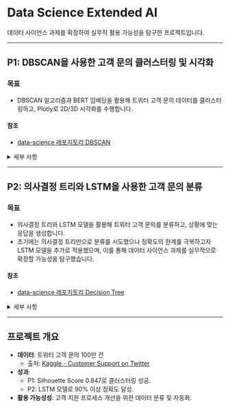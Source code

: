 # Data Science Extended AI

데이터 사이언스 과제를 확장하여 실무적 활용 가능성을 탐구한 프로젝트입니다.

---

## P1: DBSCAN을 사용한 고객 문의 클러스터링 및 시각화

### 목표

- DBSCAN 알고리즘과 BERT 임베딩을 활용해 트위터 고객 문의 데이터를 클러스터링하고, Plotly로 2D/3D 시각화를 수행합니다.

#### 참조
- [data-science 레포지토리 DBSCAN](https://github.com/kimye0808/data-science?tab=readme-ov-file#%EA%B3%BC%EC%A0%9C-3-dbscan%EC%9D%84-%EC%82%AC%EC%9A%A9%ED%95%9C-%ED%81%B4%EB%9F%AC%EC%8A%A4%ED%84%B0%EB%A7%81)

<details>
<summary>세부 사항</summary>

### 요구 사항
- 트위터 고객 문의 데이터 전처리 및 클러스터링
- 입력 데이터: `customer_support_twitter.csv`
- 출력: 클러스터링 통계, 2D/3D HTML 시각화 파일

### 실행 방법
```bash
python clustering_visualization_main.py
```
- 입력 파일은 `dataset/twcs/customer_support_twitter.csv`에 위치해야 함.

### 코드 설명
이 코드는 트위터 고객 문의 데이터를 클러스터링하고 시각화합니다. 주요 구성 요소는 다음과 같습니다:

- **`preprocess_text(texts)`**: 텍스트에서 URL, 멘션, 해시태그를 제거하고 불용어 필터링 및 표제어 처리를 수행합니다.
- **`BERTEmbedding` 클래스**: BERT를 사용해 텍스트를 임베딩으로 변환합니다. 배치 처리를 지원하며, 최대 길이는 128로 제한됩니다.
- **`dbscan(db, eps, minPts)`**: 직접 구현한 DBSCAN 알고리즘으로, 코사인 유사도를 기반으로 클러스터를 생성합니다. `eps=0.002`, `minPts=5`로 설정됨.
- **`identify_cluster_types(texts, labels)`**: 클러스터별 키워드를 분석해 유형(예: "배송 문의", "결제 실패")을 식별합니다.
- **시각화**: UMAP과 TSNE로 차원을 축소한 후, Plotly로 2D/3D 인터랙티브 산점도를 생성합니다. 출력 파일은 `clustering_result_main_2d.html` 및 `clustering_result_main_3d.html`.

#### 동작 예시
- **입력 데이터**: 1,000건 샘플링된 고객 문의 텍스트.
- **출력**: 
  - 콘솔: 클러스터 수, 노이즈 수, Silhouette Score (0.847).
  - HTML 파일: 클러스터 유형별 색상으로 구분된 인터랙티브 시각화.

#### 결과 이미지
![P1 결과](./png/P1.png)

</details>

---

## P2: 의사결정 트리와 LSTM을 사용한 고객 문의 분류

### 목표
- 의사결정 트리와 LSTM 모델을 활용해 트위터 고객 문의를 분류하고, 상황에 맞는 응답을 생성합니다.  
- 초기에는 의사결정 트리만으로 분류를 시도했으나 정확도의 한계를 극복하고자 LSTM 모델을 추가로 적용했으며, 이를 통해 데이터 사이언스 과제를 실무적으로 확장할 가능성을 탐구했습니다.

#### 참조
- [data-science 레포지토리 Decision Tree](https://github.com/kimye0808/data-science?tab=readme-ov-file#%EA%B3%BC%EC%A0%9C-2-%EA%B2%B0%EC%A0%95-%ED%8A%B8%EB%A6%AC%EB%A5%BC-%EC%82%AC%EC%9A%A9%ED%95%9C-%EB%B6%84%EB%A5%98)

<details>
<summary>세부 사항</summary>

### 요구 사항
- 훈련 데이터로 모델 학습 후 테스트 데이터 분류
- 입력 데이터: `customer_support_twitter.csv`
- 출력: 분류 결과 CSV 및 성능 평가 텍스트 파일

### 실행 방법
```bash
python customer_inquiry_classifier.py
```
- 입력 파일은 `dataset/twcs/customer_support_twitter.csv`에 위치해야 함.

### 코드 설명
이 코드는 고객 문의를 분류하고 응답을 생성합니다. 주요 구성 요소는 다음과 같습니다:

- **`preprocess_data_chunk(chunk)`**: 데이터에 감정 분석과 텍스트 길이 피처를 추가하며, 문의/응답 레이블을 지정합니다.
- **`buildDecisionTree(data, features, classLabel)`**: 정보 이득을 기반으로 의사결정 트리를 생성합니다. 피처는 `text_length`, `sentiment`입니다.
- **`BERTEmbedding` 클래스**: BERT로 텍스트 임베딩을 생성합니다. 배치 크기는 16으로 설정됨.
- **`LSTMClassifier` 클래스**: LSTM 모델을 정의하고 학습합니다. 입력 차원: 768(BERT 출력), 출력 차원: 클래스 수.
- **`suggest_response(predicted_label, text, author_id)`**: 예측 결과와 키워드 기반으로 응답을 제안합니다.
- **`evaluate_and_save_results()`**: 모델 성능(정확도, 정밀도, 재현율)을 평가하고, 결과를 `prediction_results.csv`와 `evaluation_results.txt`에 저장합니다.

#### 동작 예시
- **입력 데이터**: 5,000건 샘플링된 고객 문의.
- **출력**: 
  - `prediction_results.csv`: 텍스트, 예측 레이블, 응답, 작성자 ID.
  - `evaluation_results.txt`: 정확도 90% 이상 등 성능 지표.

#### 결과 이미지
![P2 결과](./png/P2.png)

</details>

---

## 프로젝트 개요
- **데이터**: 트위터 고객 문의 100만 건  
  - 출처: [Kaggle - Customer Support on Twitter](https://www.kaggle.com/datasets/thoughtvector/customer-support-on-twitter/data)
- **성과**: 
  - P1: Silhouette Score 0.847로 클러스터링 성공.
  - P2: LSTM 모델로 90% 이상 정확도 달성.
- **활용 가능성성**: 고객 지원 프로세스 개선을 위한 데이터 분류 및 자동화.
